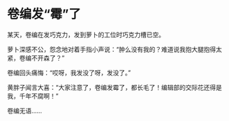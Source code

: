 # 卷编发“霉”了

某天，卷编在发巧克力，发到萝卜的工位时巧克力槽已空。 

萝卜深感不公，怨念地对着手指小声说：“肿么没有我的？难道说我抱大腿抱得太紧，卷编不开森了？” 

卷编回头痛悔：“哎呀，我发没了呀，发没了。” 

黄胖子闻言大喜：“大家注意了，卷编发霉了，都长毛了！编辑部的交际花还得是我，千年不腐啊！” 

卷编无语……